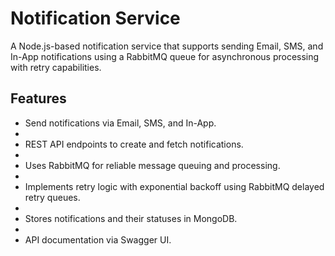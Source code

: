 # Notification Service

A Node.js-based notification service that supports sending Email, SMS, and In-App notifications using a RabbitMQ queue for asynchronous processing with retry capabilities.
## Features

- Send notifications via Email, SMS, and In-App.
- 
- REST API endpoints to create and fetch notifications.
- 
- Uses RabbitMQ for reliable message queuing and processing.
- 
- Implements retry logic with exponential backoff using RabbitMQ delayed retry queues.
- 
- Stores notifications and their statuses in MongoDB.
- 
- API documentation via Swagger UI.


 
 
